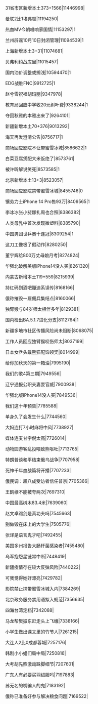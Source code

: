 31省市区新增本土373+1566|11446998|

曼联2比1埃弗顿|11194250|

热血MV今朝唱响家国情|11153297|1

兰州辟谣10月10日封闭管理|11094539|1

上海新增本土3+31|11074681|

贝弗利约战库里|11015457|

国内油价调整或搁浅|10594470|1

EDG战胜FNC|9912725|1

赵兮雪祝福胡玛丽|9347978|

教育局回应中学收20元树叶费|9338244|1

夺回秋雅的本雅出来了|9264101|

新疆新增本土70+376|9013292|

海天再发澄清公告|8756717|1

商场回应影院不让带蜜雪冰城|8586622|1

白菜豆腐煲配大米饭绝了|8573761|

被许昕解说笑死|8573585|1

北京新增本土13+3|8523057|

商场回应影院禁带蜜雪冰城|8455746|0

镶劳力士iPhone 14 Pro售93万|8409565|1

李冰冰张小斐娜扎周也合照|8386382|

人类母乳中首次发现微塑料|8385790|

中国男团世乒赛十连冠|8309254|1

这刀工像极了假动作|8280250|

董宇辉给800万丈母娘月考|8274824|

华强北破解美版iPhone14没人买|8261320|

内蒙古新增本土119+559|8215939|

持红码到酒吧蹦迪系误传|8168166|

俄称摧毁一雇佣兵集结点|8160066|

独臂猴与84岁师太相伴多年|8129381|

国内检出BA.5.1.7进化分支|8112764|1

新疆多地市社区传播风险尚未阻断|8068075|

工作人员回应独臂猴咬伤师太|8037199|

日本女乒头戴熊猫配饰领奖|8014999|

给你加秋天的第一箱油|7995190|

我们的歌4第三期|7949556|

辽宁通报公职夫妻耍官威|7900938|

华强北版iPhone14没人买|7849536|

我们这十年预告|7785588|

单身久了会发生什么|7744560|

大妈连打7小时麻将中风|7738927|

媒体连麦甘宇倪太高|7726014|

动物园游客乱投喂致熊呕吐|7713765|

特朗普谈和平结束俄乌战争|7707958|

死神千年血战篇将开播|7707233|

俄民调：超八成受访者信任普京|7705366|

王鹤棣不能被夸两次|7697310|

中国最高树木83.4米|7639060|

赵文卓踢剑是真功夫吗|7545663|

别做毁在床上的大学生|7505776|

张译是语言鬼才吧|7492455|

美国多州报告大肠杆菌感染者|7455480|

乌军抱怨星链常中断|7448419|

新疆疫情存在较大反弹风险|7440222|

可我觉得她好漂亮|7429782|

影院禁止携带蜜雪冰城入内|7384269|

北京政务服务禁用语拟入规范|7356635|

四海台湾定档|7342088|

马龙帮樊振东赶走头上飞蛾|7338166|

小学生做出课文里的竹节人|7261215|

大连人2比0成都蓉城|7257176|

韩剧小小姐们局中局|7250816|

大考胡先煦激动跺脚细节|7207601|

广东人有必要买羽绒服吗|7197883|

苏无名的嘴骗人的鬼|7183192|

俄称已准备好参与解决粮食问题|7169522|

